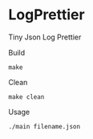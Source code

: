 # LogPrettier
Tiny Json Log Prettier

Build
```
make
```

Clean
```
make clean
```

Usage
```
./main filename.json
```
